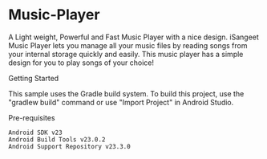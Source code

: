 # Music-Player
 A Light weight, Powerful and Fast Music Player with a nice design. iSangeet Music Player lets you manage all your music files by reading songs from your internal storage quickly and easily. This music player has a simple design for you to play songs of your choice! 

Getting Started

This sample uses the Gradle build system. To build this project, use the "gradlew build" command or use "Import Project" in Android Studio.

Pre-requisites

    Android SDK v23
    Android Build Tools v23.0.2
    Android Support Repository v23.3.0

